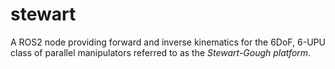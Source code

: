 # stewart
A ROS2 node providing forward and inverse kinematics for the 6DoF, 6-UPU class of parallel manipulators referred to as the *Stewart-Gough platform*.
